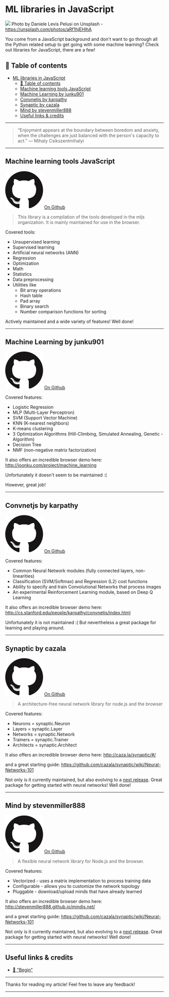 # ML libraries in JavaScript

[<img src="https://images.unsplash.com/photo-1488643637913-82a3820cf051?auto=format&fit=crop&w=1500&q=60&ixid=dW5zcGxhc2guY29tOzs7Ozs%3D">](
https://unsplash.com/photos/aRf1hjEHlhA)
Photo by Daniele Levis Pelusi on Unsplash - https://unsplash.com/photos/aRf1hjEHlhA

You come from a JavaScript background and don't want to go through all the Python related setup to get going with some machine learning? Check out libraries for JavaScript, there are a few!

## 📄 Table of contents

<!-- TOC -->

- [ML libraries in JavaScript](#ml-libraries-in-javascript)
  - [📄 Table of contents](#📄-table-of-contents)
  - [Machine learning tools JavaScript](#machine-learning-tools-javascript)
  - [Machine Learning by junku901](#machine-learning-by-junku901)
  - [Convnetjs by karpathy](#convnetjs-by-karpathy)
  - [Synaptic by cazala](#synaptic-by-cazala)
  - [Mind by stevenmiller888](#mind-by-stevenmiller888)
  - [Useful links & credits](#useful-links--credits)

<!-- /TOC -->

---
>“Enjoyment appears at the boundary between boredom and anxiety, when the challenges are just balanced with the person's capacity to act.”
― Mihaly Csikszentmihalyi
---

## Machine learning tools JavaScript

[![githubLogo](../assets/GithubLogo/PNG/logo.png)](https://github.com/mljs/ml) [On Github](https://github.com/mljs/ml)

> This library is a compilation of the tools developed in the mljs organization.
It is mainly maintained for use in the browser.

Covered tools:

- Unsupervised learning
- Supervised learning
- Artificial neural networks (ANN)
- Regression
- Optimization
- Math
- Statistics
- Data preprocessing
- Utilities like
    - Bit array operations
    - Hash table
    - Pad array
    - Binary search
    - Number comparison functions for sorting

Actively maintained and a wide variety of features! Well done!

---

## Machine Learning by junku901

[![githubLogo](../assets/GithubLogo/PNG/logo.png)](https://github.com/junku901/machine_learning) [On Github](https://github.com/junku901/machine_learning)

Covered features:

- Logistic Regression
- MLP (Multi-Layer Perceptron)
- SVM (Support Vector Machine)
- KNN (K-nearest neighbors)
- K-means clustering
- 3 Optimization Algorithms (Hill-Climbing, Simulated Annealing, Genetic - Algorithm)
- Decision Tree
- NMF (non-negative matrix factorization)

It also offers an incredible browser demo here: http://joonku.com/project/machine_learning

Unfortunately it doesn't seem to be maintained :( 

However, great job!

---

## Convnetjs by karpathy

[![githubLogo](../assets/GithubLogo/PNG/logo.png)](https://github.com/karpathy/convnetjs) [On Github](https://github.com/karpathy/convnetjs)

Covered features:
- Common Neural Network modules (fully connected layers, non-linearities)
- Classification (SVM/Softmax) and Regression (L2) cost functions
- Ability to specify and train Convolutional Networks that process images
- An experimental Reinforcement Learning module, based on Deep Q Learning

It also offers an incredible browser demo here: http://cs.stanford.edu/people/karpathy/convnetjs/index.html

Unfortunately it is not maintained :( 
But nevertheless a great package for learning and playing around.

---

## Synaptic by cazala

[![githubLogo](../assets/GithubLogo/PNG/logo.png)](https://github.com/cazala/synaptic) [On Github](https://github.com/cazala/synaptic)

>A architecture-free neural network library for node.js and the browser

Covered features:
- Neurons = synaptic.Neuron
- Layers = synaptic.Layer
- Networks = synaptic.Network
- Trainers = synaptic.Trainer
- Architects = synaptic.Architect

It also offers an incredible browser demo here: 
http://caza.la/synaptic/#/

and a great starting guide:
https://github.com/cazala/synaptic/wiki/Neural-Networks-101

Not only is it currently maintained, but also evolving to a [next release](https://github.com/cazala/synaptic/issues/140).
Great package for getting started with neural networks! Well done!

---

## Mind by stevenmiller888

[![githubLogo](../assets/GithubLogo/PNG/logo.png)](https://github.com/stevenmiller888/mind) [On Github](https://github.com/stevenmiller888/mind)

>A flexible neural network library for Node.js and the browser.

Covered features:
- Vectorized - uses a matrix implementation to process training data
- Configurable - allows you to customize the network topology
- Pluggable - download/upload minds that have already learned

It also offers an incredible browser demo here: 
http://stevenmiller888.github.io/mindjs.net/

and a great starting guide:
https://github.com/cazala/synaptic/wiki/Neural-Networks-101

Not only is it currently maintained, but also evolving to a [next release](https://github.com/cazala/synaptic/issues/140).
Great package for getting started with neural networks! Well done!

---







## Useful links & credits
- [📄 "Begin"](afgafgadgads)

---

Thanks for reading my article! Feel free to leave any feedback! 

---

<!-- Written by Daniel Deutsch (deudan1010@gmail.com) -->
